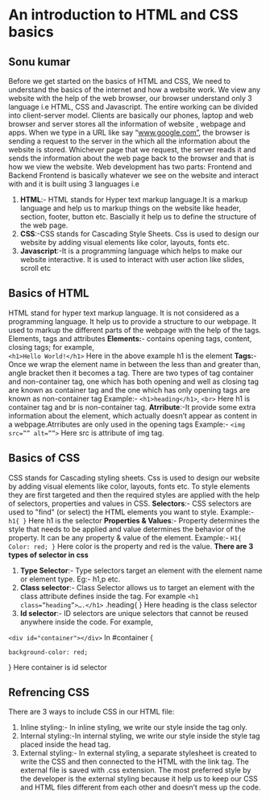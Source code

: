 # An introduction to HTML and CSS basics
## Sonu kumar

Before we get started on the basics of HTML and CSS, We need to understand the basics of the internet and how a website work.
We view any website with the help of the web browser, our browser understand only 3 language i.e HTML, CSS and Javascript. The entire working can be divided into client-server model.
Clients are basically our phones, laptop and web browser and server stores all the information of website , webpage and apps. When we type in a URL like say “www.google.com”, the browser is sending a request to the server in the which all the information about the website is stored. Whichever page that we request, the server reads it and sends the information about the web page back to the browser and that is how we view the website.
Web development has two parts: Frontend and Backend
Frontend is basically whatever we see on the website and interact with and it is built using 3 languages i.e
1.	**HTML**:- HTML stands for Hyper text markup language.It is a markup language and help us to markup things on the website like header, section, footer, button etc. Bascially it help us to define the structure of the web page.
2.	**CSS**:-CSS stands for Cascading Style Sheets. Css is used to design our website by adding visual elements like color, layouts, fonts etc.
3.	**Javascript**:-It is a programming language which helps to make our website interactive. It is used to interact with user action like slides, scroll etc
## Basics of HTML

HTML stand for hyper text markup language. It is not considered as a programming language. It help us to provide a structure to our webpage. It used to markup the different parts of the webpage with the help of the tags.
Elements, tags and attributes
**Elements:**- contains opening tags, content, closing tags; for example,  
`<h1>Hello World!</h1>`
 Here in the above example h1 is the element
**Tags:**- Once we wrap the element name in between the less than and greater than, angle bracket then it becomes a tag. There are two types of tag container and non-container tag, one which has both opening and well as closing tag are known as container tag and the one which has only opening tags are known as non-container tag
Example:- `<h1>heading</h1>`, `<br>`
Here h1 is container tag and br is non-container tag.
**Atrribute**:-It provide some extra information about the element, which actually doesn’t appear as content in a webpage.Atrributes are only used in the opening tags
Example:- `<img src=”” alt=””>`
Here src is attribute of img tag.
  ## Basics of CSS

CSS stands for Cascading styling sheets. Css is used to design    our website by adding visual elements like color, layouts, fonts etc. To style elements they are first targeted and then the required styles are applied with the help of selectors, properties and values in CSS.
**Selectors**:- CSS selectors are used to "find" (or select) the HTML elements you want to style.
Example:- `h1{
}`
   Here h1 is the selector
**Properties & Values**:-  Property determines the style that needs to     be applied and value determines the behavior of the property. It can be any property & value of the element.
Example:-
`H1{
Color: red;
}`
Here color is the property and red is the value.
**There are 3 types of selector in css**

1. **Type Selector**:- Type selectors target an element with the element name or element type. Eg:- h1,p etc.
2. **Class selector**:- Class Selector allows us to target an element with the class attribute defines inside the tag. For example
`<h1 class=”heading”>….</h1>`
.heading{
}
Here heading is the class selector
3.	**Id selector**:- ID selectors are unique selectors that cannot be reused anywhere inside the code.
 For example,

   `<div id="container"></div>`
In
  #container {

    background-color: red;
  }
Here container is id selector

 ## Refrencing CSS
 
There are 3 ways to include CSS in our HTML file:
1.	Inline styling:- In inline styling, we write our style inside the tag only.
2.	Internal styling:-In internal styling, we write our style inside the style tag placed inside the head tag.
3.	External styling:- In external styling, a separate stylesheet is created to write the CSS and then connected to the HTML with the link tag. The external file is saved with .css extension. The most preferred style by the developer is the external styling because it help us to keep our CSS and HTML files different from each other and doesn’t mess up the code.


